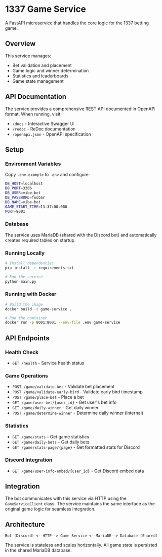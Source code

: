 # 1337 Game Service

A FastAPI microservice that handles the core logic for the 1337 betting game.

## Overview

This service manages:
- Bet validation and placement
- Game logic and winner determination
- Statistics and leaderboards
- Game state management

## API Documentation

The service provides a comprehensive REST API documented in OpenAPI format. When running, visit:
- `/docs` - Interactive Swagger UI
- `/redoc` - ReDoc documentation
- `/openapi.json` - OpenAPI specification

## Setup

### Environment Variables

Copy `.env.example` to `.env` and configure:

```bash
DB_HOST=localhost
DB_PORT=3306
DB_USER=vibe-bot
DB_PASSWORD=foobar
DB_NAME=vibe-bot
GAME_START_TIME=13:37:00.000
PORT=8001
```

### Database

The service uses MariaDB (shared with the Discord bot) and automatically creates required tables on startup.

### Running Locally

```bash
# Install dependencies
pip install -r requirements.txt

# Run the service
python main.py
```

### Running with Docker

```bash
# Build the image
docker build -t game-service .

# Run the container
docker run -p 8001:8001 --env-file .env game-service
```

## API Endpoints

### Health Check
- `GET /health` - Service health status

### Game Operations
- `POST /game/validate-bet` - Validate bet placement
- `POST /game/validate-early-bird` - Validate early bird timestamp
- `POST /game/place-bet` - Place a bet
- `GET /game/user-bet/{user_id}` - Get user's bet info
- `GET /game/daily-winner` - Get daily winner
- `POST /game/determine-winner` - Determine daily winner (internal)

### Statistics
- `GET /game/stats` - Get game statistics
- `GET /game/daily-bets` - Get daily bets
- `GET /game/stats-page/{page}` - Get formatted stats for Discord

### Discord Integration
- `GET /game/user-info-embed/{user_id}` - Get Discord embed data

## Integration

The bot communicates with this service via HTTP using the `GameServiceClient` class. The service maintains the same interface as the original game logic for seamless integration.

## Architecture

```
Bot (Discord) <--HTTP--> Game Service <--MariaDB--> Database (Shared)
```

The service is stateless and scales horizontally. All game state is persisted in the shared MariaDB database.